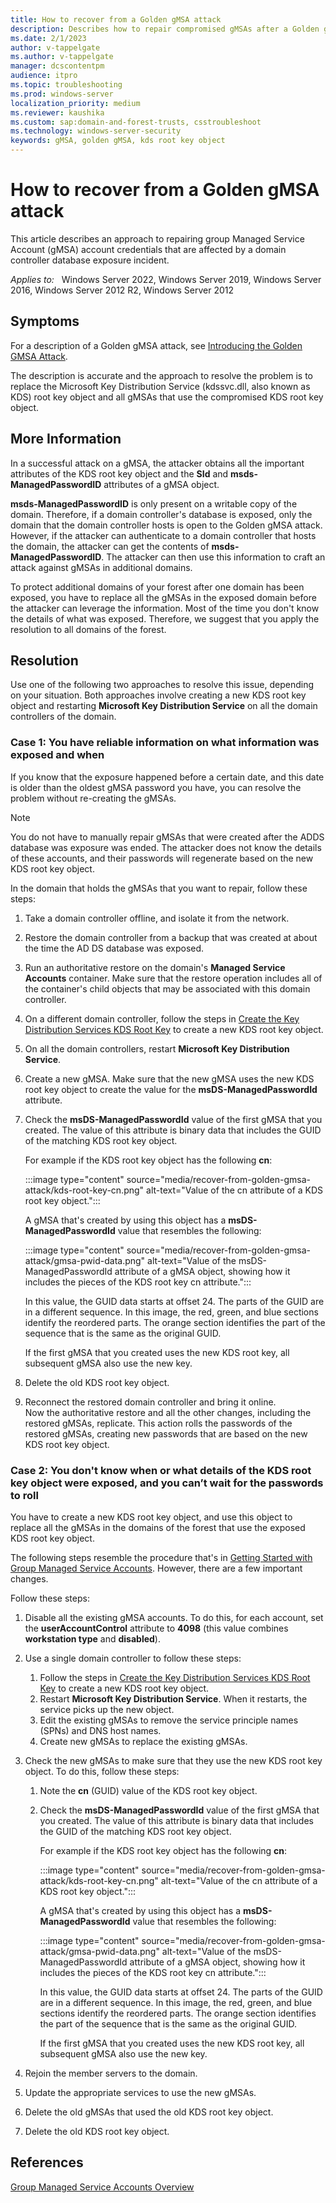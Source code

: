 ```yaml
---
title: How to recover from a Golden gMSA attack
description: Describes how to repair compromised gMSAs after a Golden gMSA attack
ms.date: 2/1/2023
author: v-tappelgate
ms.author: v-tappelgate
manager: dcscontentpm
audience: itpro
ms.topic: troubleshooting
ms.prod: windows-server
localization_priority: medium
ms.reviewer: kaushika
ms.custom: sap:domain-and-forest-trusts, csstroubleshoot
ms.technology: windows-server-security
keywords: gMSA, golden gMSA, kds root key object
---
```


# How to recover from a Golden gMSA attack

This article describes an approach to repairing group Managed Service Account (gMSA) account credentials that are affected by a domain controller database exposure incident.

_Applies to:_ &nbsp; Windows Server 2022, Windows Server 2019, Windows Server 2016, Windows Server 2012 R2, Windows Server 2012

## Symptoms

For a description of a Golden gMSA attack, see [Introducing the Golden GMSA Attack](https://www.semperis.com/blog/golden-gmsa-attack/).

The description is accurate and the approach to resolve the problem is to replace the Microsoft Key Distribution Service (kdssvc.dll, also known as KDS) root key object and all gMSAs that use the compromised KDS root key object.

## More Information

In a successful attack on a gMSA, the attacker obtains all the important attributes of the KDS root key object and the **SId** and **msds-ManagedPasswordID** attributes of a gMSA object.

**msds-ManagedPasswordID** is only present on a writable copy of the domain. Therefore, if a domain controller's database is exposed, only the domain that the domain controller hosts is open to the Golden gMSA attack. However, if the attacker can authenticate to a domain controller that hosts the domain, the attacker can get the contents of **msds-ManagedPasswordID**. The attacker can then use this information to craft an attack against gMSAs in additional domains.

To protect additional domains of your forest after one domain has been exposed, you have to replace all the gMSAs in the exposed domain before the attacker can leverage the information. Most of the time you don't know the details of what was exposed. Therefore, we suggest that you apply the resolution to all domains of the forest.

## Resolution

Use one of the following two approaches to resolve this issue, depending on your situation. Both approaches involve creating a new KDS root key object and restarting **Microsoft Key Distribution Service** on all the domain controllers of the domain.

### Case 1: You have reliable information on what information was exposed and when

If you know that the exposure happened before a certain date, and this date is older than the oldest gMSA password you have, you can resolve the problem without re-creating the gMSAs.

> [!NOTE]  
> You do not have to manually repair gMSAs that were created after the ADDS database was exposure was ended. The attacker does not know the details of these accounts, and their passwords will regenerate based on the new KDS root key object.

In the domain that holds the gMSAs that you want to repair, follow these steps:

1. Take a domain controller offline, and isolate it from the network.
1. Restore the domain controller from a backup that was created at about the time the AD DS database was exposed.
1. Run an authoritative restore on the domain's **Managed Service Accounts** container. Make sure that the restore operation includes all of the container's child objects that may be associated with this domain controller.
1. On a different domain controller, follow the steps in [Create the Key Distribution Services KDS Root Key](/windows-server/security/group-managed-service-accounts/create-the-key-distribution-services-kds-root-key.md) to create a new KDS root key object.
1. On all the domain controllers, restart **Microsoft Key Distribution Service**.
1. Create a new gMSA. Make sure that the new gMSA uses the new KDS root key object to create the value for the **msDS-ManagedPasswordId** attribute.
1. Check the **msDS-ManagedPasswordId** value of the first gMSA that you created. The value of this attribute is binary data that includes the GUID of the matching KDS root key object.  

   For example if the KDS root key object has the following **cn**:  

   :::image type="content" source="media/recover-from-golden-gmsa-attack/kds-root-key-cn.png" alt-text="Value of the cn attribute of a KDS root key object.":::  

   A gMSA that's created by using this object has a **msDS-ManagedPasswordId** value that resembles the following:  

   :::image type="content" source="media/recover-from-golden-gmsa-attack/gmsa-pwid-data.png" alt-text="Value of the msDS-ManagedPasswordId attribute of a gMSA object, showing how it includes the pieces of the KDS root key cn attribute.":::  

   In this value, the GUID data starts at offset 24. The parts of the GUID are in a different sequence. In this image, the red, green, and blue sections identify the reordered parts. The orange section identifies the part of the sequence that is the same as the original GUID.

   If the first gMSA that you created uses the new KDS root key, all subsequent gMSA also use the new key.

1. Delete the old KDS root key object.
1. Reconnect the restored domain controller and bring it online.  
   Now the authoritative restore and all the other changes, including the restored gMSAs, replicate. This action rolls the passwords of the restored gMSAs, creating new passwords that are based on the new KDS root key object.

### Case 2: You don't know when or what details of the KDS root key object were exposed, and you can’t wait for the passwords to roll

You have to create a new KDS root key object, and use this object to replace all the gMSAs in the domains of the forest that use the exposed KDS root key object.

The following steps resemble the procedure that's in [Getting Started with Group Managed Service Accounts](/windows-server/security/group-managed-service-accounts/getting-started-with-group-managed-service-accounts.md). However, there are a few important changes.

Follow these steps:

1. Disable all the existing gMSA accounts. To do this, for each account, set the **userAccountControl** attribute to **4098** (this value combines **workstation type** and **disabled**).
1. Use a single domain controller to follow these steps:
   1. Follow the steps in [Create the Key Distribution Services KDS Root Key](/windows-server/security/group-managed-service-accounts/create-the-key-distribution-services-kds-root-key.md) to create a new KDS root key object.
   1. Restart **Microsoft Key Distribution Service**. When it restarts, the service picks up the new object.
   1. Edit the existing gMSAs to remove the service principle names (SPNs) and DNS host names.
   1. Create new gMSAs to replace the existing gMSAs.
1. Check the new gMSAs to make sure that they use the new KDS root key object. To do this, follow these steps:
   1. Note the **cn** (GUID) value of the KDS root key object.
   1. Check the **msDS-ManagedPasswordId** value of the first gMSA that you created. The value of this attribute is binary data that includes the GUID of the matching KDS root key object.  

      For example if the KDS root key object has the following **cn**:  

      :::image type="content" source="media/recover-from-golden-gmsa-attack/kds-root-key-cn.png" alt-text="Value of the cn attribute of a KDS root key object.":::  

      A gMSA that's created by using this object has a **msDS-ManagedPasswordId** value that resembles the following:  

      :::image type="content" source="media/recover-from-golden-gmsa-attack/gmsa-pwid-data.png" alt-text="Value of the msDS-ManagedPasswordId attribute of a gMSA object, showing how it includes the pieces of the KDS root key cn attribute.":::  

      In this value, the GUID data starts at offset 24. The parts of the GUID are in a different sequence. In this image, the red, green, and blue sections identify the reordered parts. The orange section identifies the part of the sequence that is the same as the original GUID.

      If the first gMSA that you created uses the new KDS root key, all subsequent gMSA also use the new key.

1. Rejoin the member servers to the domain.
1. Update the appropriate services to use the new gMSAs.
1. Delete the old gMSAs that used the old KDS root key object.
1. Delete the old KDS root key object.

## References

[Group Managed Service Accounts Overview](/windows-server/security/group-managed-service-accounts/group-managed-service-accounts-overview.md)
